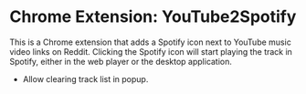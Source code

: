 # Chrome Extension: YouTube2Spotify

This is a Chrome extension that adds a Spotify icon next to YouTube music video 
links on Reddit. Clicking the Spotify icon will start playing the track in 
Spotify, either in the web player or the desktop application.

* Allow clearing track list in popup.